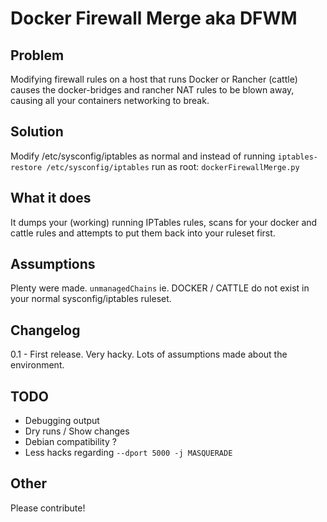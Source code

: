 # Docker Firewall Merge aka DFWM
## Problem
Modifying firewall rules on a host that runs Docker or Rancher (cattle) causes the docker-bridges and rancher NAT rules to be blown away, causing all your containers networking to break.

## Solution
Modify /etc/sysconfig/iptables as normal and instead of running `iptables-restore /etc/sysconfig/iptables`  run as root:  `dockerFirewallMerge.py`

## What it does
It dumps your (working) running IPTables rules, scans for your docker and cattle rules and attempts to put them back into your ruleset first.

## Assumptions
Plenty were made.  `unmanagedChains` ie. DOCKER / CATTLE do not exist in your normal sysconfig/iptables ruleset. 

## Changelog
0.1 - First release. Very hacky. Lots of assumptions made about the environment. 

## TODO
- Debugging output
- Dry runs / Show changes
- Debian compatibility ?
- Less hacks regarding `--dport 5000 -j MASQUERADE`

## Other
Please contribute! 
